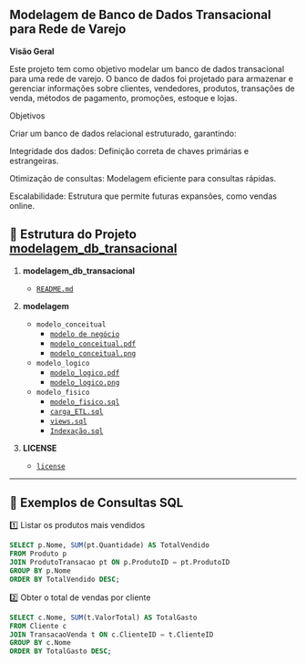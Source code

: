 ## Modelagem de Banco de Dados Transacional para Rede de Varejo

**Visão Geral**

Este projeto tem como objetivo modelar um banco de dados transacional para uma rede de varejo. O banco de dados foi projetado para armazenar e gerenciar informações sobre clientes, vendedores, produtos, transações de venda, métodos de pagamento, promoções, estoque e lojas.




Objetivos

Criar um banco de dados relacional estruturado, garantindo:

Integridade dos dados: Definição correta de chaves primárias e estrangeiras.

Otimização de consultas: Modelagem eficiente para consultas rápidas.

Escalabilidade: Estrutura que permite futuras expansões, como vendas online.

## 📂 Estrutura do Projeto [modelagem_db_transacional](https://github.com/GuilhermeBrevilato/modelagem_db_transacional/blob/main/README.md)

1. **modelagem_db_transacional**
   - [`README.md`](https://github.com/GuilhermeBrevilato/modelagem_db_transacional/blob/main/README.md)  

2. **modelagem**
   - `modelo_conceitual`
     -  [`modelo de negócio`](https://github.com/GuilhermeBrevilato/modelagem_db_transacional/blob/main/descricao_modelo_de_negocio.pdf)
     -  [`modelo_conceitual.pdf`](https://github.com/GuilhermeBrevilato/modelagem_db_transacional_ecommerce/blob/main/Modelo_Conceitual.pdf)
     -  [`modelo_conceitual.png`](https://github.com/GuilhermeBrevilato/modelagem_db_transacional/blob/main/diagrama_entidade_relacionamento.png)
   - `modelo_logico`
     - [`modelo_logico.pdf`](https://github.com/GuilhermeBrevilato/modelagem_db_transacional_ecommerce/blob/main/modelo_logico.pdf)
     - [`modelo_logico.png`](https://github.com/GuilhermeBrevilato/modelagem_db_transacional/blob/main/diagrama_modelo_logico.png)
   - `modelo_fisico`
      - [`modelo_fisico.sql`](https://github.com/GuilhermeBrevilato/modelagem_db_transacional/blob/main/modelo_fisico.sql)
      - [`carga_ETL.sql`](https://github.com/GuilhermeBrevilato/modelagem_db_transacional/blob/main/Carga_ETL.sql)
      - [`views.sql`](https://github.com/GuilhermeBrevilato/modelagem_db_transacional/blob/main/views_relatorios.sql)
      - [`Indexação.sql`](https://github.com/GuilhermeBrevilato/modelagem_db_transacional/blob/main/indices.sql)



3. **LICENSE**
   - [`license`](https://github.com/GuilhermeBrevilato/modelagem_db_transacional/blob/main/license)



---

## 📜 **Exemplos de Consultas SQL**

1️⃣ Listar os produtos mais vendidos

```sql
SELECT p.Nome, SUM(pt.Quantidade) AS TotalVendido
FROM Produto p
JOIN ProdutoTransacao pt ON p.ProdutoID = pt.ProdutoID
GROUP BY p.Nome
ORDER BY TotalVendido DESC;
```
2️⃣ Obter o total de vendas por cliente

```sql
SELECT c.Nome, SUM(t.ValorTotal) AS TotalGasto
FROM Cliente c
JOIN TransacaoVenda t ON c.ClienteID = t.ClienteID
GROUP BY c.Nome
ORDER BY TotalGasto DESC;
```

